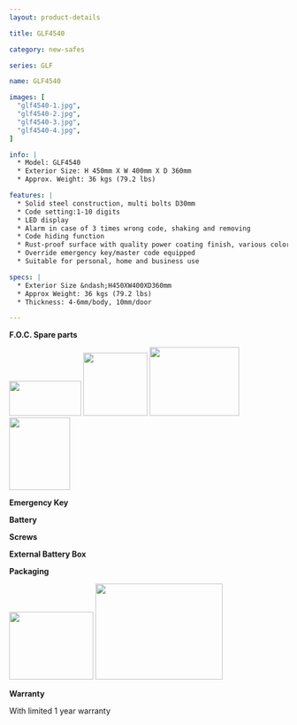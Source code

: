 ```yaml
---
layout: product-details

title: GLF4540

category: new-safes

series: GLF

name: GLF4540

images: [
  "glf4540-1.jpg",
  "glf4540-2.jpg",
  "glf4540-3.jpg",
  "glf4540-4.jpg",
]

info: |
  * Model: GLF4540
  * Exterior Size: H 450mm X W 400mm X D 360mm
  * Approx. Weight: 36 kgs (79.2 lbs)

features: |
  * Solid steel construction, multi bolts D30mm
  * Code setting:1-10 digits
  * LED display
  * Alarm in case of 3 times wrong code, shaking and removing
  * Code hiding function
  * Rust-proof surface with quality power coating finish, various colors available
  * Override emergency key/master code equipped
  * Suitable for personal, home and business use

specs: |
  * Exterior Size &ndash;H450XW400XD360mm
  * Approx Weight: 36 kgs (79.2 lbs)
  * Thickness: 4-6mm/body, 10mm/door

---
```


**F.O.C. Spare parts**

<img alt="" src="{IMAGE_CDN}/glf4540-5.jpg" style="width: 130px; height: 63px;" />

<img alt="" src="{IMAGE_CDN}/glf4540-6.jpg" style="width: 116px; height: 114px;" />

<img alt="" src="{IMAGE_CDN}/glf4540-7.jpg" style="width: 162px; height: 124px;" />

<img alt="" src="{IMAGE_CDN}/glf4540-8.jpg" style="width: 110px; height: 131px;" />

**Emergency Key**

**Battery**

**Screws**

**External Battery Box**

**Packaging**

<img height="144" src="{IMAGE_CDN}/glf4540-9.jpg" style="width: 152px; height: 122px" width="183" />

<img alt="" src="{IMAGE_CDN}/glf4540-10.jpg" style="width: 230px; height: 173px;" />

**Warranty**

With limited 1 year warranty
